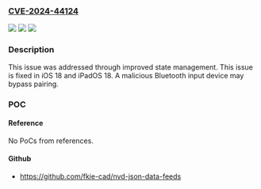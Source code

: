 ### [CVE-2024-44124](https://cve.mitre.org/cgi-bin/cvename.cgi?name=CVE-2024-44124)
![](https://img.shields.io/static/v1?label=Product&message=iOS%20and%20iPadOS&color=blue)
![](https://img.shields.io/static/v1?label=Version&message=unspecified%3C%2018%20&color=brighgreen)
![](https://img.shields.io/static/v1?label=Vulnerability&message=A%20malicious%20Bluetooth%20input%20device%20may%20bypass%20pairing&color=brighgreen)

### Description

This issue was addressed through improved state management. This issue is fixed in iOS 18 and iPadOS 18. A malicious Bluetooth input device may bypass pairing.

### POC

#### Reference
No PoCs from references.

#### Github
- https://github.com/fkie-cad/nvd-json-data-feeds

